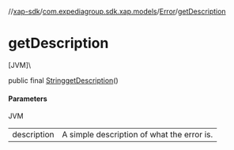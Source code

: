 //[xap-sdk](../../../index.md)/[com.expediagroup.sdk.xap.models](../index.md)/[Error](index.md)/[getDescription](get-description.md)

# getDescription

[JVM]\

public final [String](https://docs.oracle.com/javase/8/docs/api/java/lang/String.html)[getDescription](get-description.md)()

#### Parameters

JVM

| | |
|---|---|
| description | A simple description of what the error is. |
